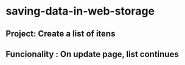 # saving-data-in-web-storage

## Project: Create a list of itens

## Funcionality : On update page, list continues
